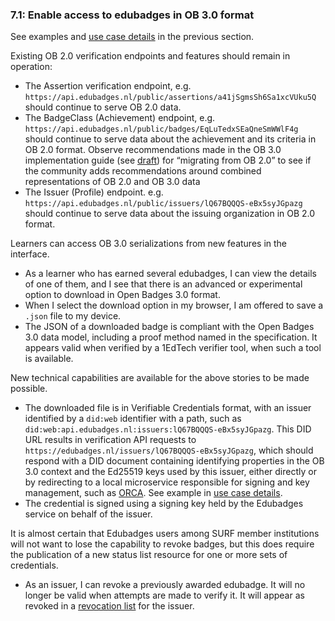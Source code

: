 ### 7.1: Enable access to edubadges in OB 3.0 format

See examples and [use case details](#how-to-publish-badges-in-ob-3.0) in the previous section.

Existing OB 2.0 verification endpoints and features should remain in operation:

*   The Assertion verification endpoint, e.g. `https://api.edubadges.nl/public/assertions/a41jSgmsSh6Sa1xcVUku5Q` should continue to serve OB 2.0 data.
*   The BadgeClass (Achievement) endpoint, e.g. `https://api.edubadges.nl/public/badges/EqLuTedxSEaQneSmWWlF4g` should continue to serve data about the achievement and its criteria in OB 2.0 format. Observe recommendations made in the OB 3.0 implementation guide (see [draft](https://github.com/1EdTech/openbadges-specification/pull/501)) for “migrating from OB 2.0” to see if the community adds recommendations around combined representations of OB 2.0 and OB 3.0 data
*   The Issuer (Profile) endpoint. e.g. `https://api.edubadges.nl/public/issuers/lQ67BQQQS-eBx5syJGpazg` should continue to serve data about the issuing organization in OB 2.0 format.

Learners can access OB 3.0 serializations from new features in the interface.

*   As a learner who has earned several edubadges, I can view the details of one of them, and I see that there is an advanced or experimental option to download in Open Badges 3.0 format.
*   When I select the download option in my browser, I am offered to save a `.json` file to my device.
*   The JSON of a downloaded badge is compliant with the Open Badges 3.0 data model, including a proof method named in the specification. It appears valid when verified by a 1EdTech verifier tool, when such a tool is available.

New technical capabilities are available for the above stories to be made possible.

*   The downloaded file is in Verifiable Credentials format, with an issuer identified by a `did:web` identifier with a path, such as `did:web:api.edubadges.nl:issuers:lQ67BQQQS-eBx5syJGpazg`. This DID URL results in verification API requests to `https://edubadges.nl/issuers/lQ67BQQQS-eBx5syJGpazg`, which should respond with a DID document containing identifying properties in the OB 3.0 context and the Ed25519 keys used by this issuer, either directly or by redirecting to a local microservice responsible for signing and key management, such as [ORCA](#orca---open-recognition-community-app). See example in [use case details](#how-to-publish-badges-in-ob-3.0).
*   The credential is signed using a signing key held by the Edubadges service on behalf of the issuer.

It is almost certain that Edubadges users among SURF member institutions will not want to lose the capability to revoke badges, but this does require the publication of a new status list resource for one or more sets of credentials.

*   As an issuer, I can revoke a previously awarded edubadge. It will no longer be valid when attempts are made to verify it. It will appear as revoked in a [revocation list](#revocation) for the issuer.